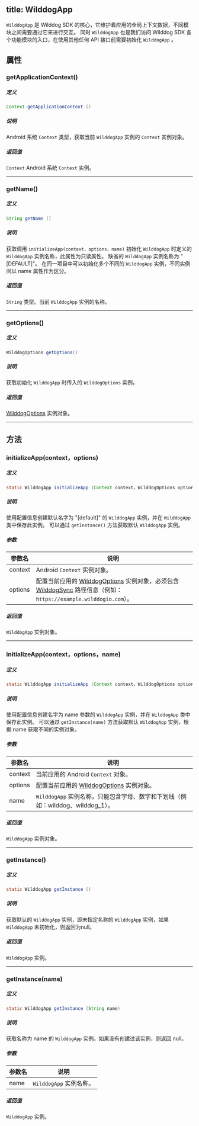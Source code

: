 title:  WilddogApp
---
`WilddogApp` 是 Wilddog SDK 的核心，它维护着应用的全局上下文数据，不同模块之间需要通过它来进行交互。
同时 `WilddogApp` 也是我们访问 Wilddog SDK 各个功能模块的入口，在使用其他任何 API 接口前需要初始化 `WilddogApp` 。

## 属性

### getApplicationContext()
##### 定义

```java
Context getApplicationContext ()
```

##### 说明

Android 系统 `Context` 类型，获取当前 `WilddogApp` 实例的 `Context` 实例对象。

##### 返回值

 `Context` Android 系统 `Context` 实例。
</br>

--- 


### getName()
##### 定义

```java
String getName ()
```

##### 说明

获取调用 `initializeApp(context，options，name)` 初始化 `WilddogApp` 时定义的 `WilddogApp` 实例名称，此属性为只读属性。
缺省的 `WilddogApp` 实例名称为 "[DEFAULT]"。
在同一项目中可以初始化多个不同的 `WilddogApp` 实例，不同实例间以 name 属性作为区分。


##### 返回值

`String` 类型。当前 `WilddogApp` 实例的名称。
</br>

--- 
### getOptions()

##### 定义

```java
WilddogOptions getOptions()
```

##### 说明

获取初始化 `WilddogApp` 时传入的 `WilddogOptions` 实例。

##### 返回值
[WilddogOptions](/api/sync/android/WilddogOptions.html) 实例对象。
</br>

--- 

## 方法

### initializeApp(context，options)
##### 定义

```java
static WilddogApp initializeApp (Context context，WilddogOptions options)
```

##### 说明

使用配置信息创建默认名字为 "[default]" 的 `WilddogApp` 实例，并在 `WilddogApp` 类中保存此实例。
可以通过 `getInstance()` 方法获取默认 `WilddogApp` 实例。


##### 参数

参数名 | 说明
--- | ---
context | Android `Context` 实例对象。
options | 配置当前应用的 [WilddogOptions](/api/sync/android/WilddogOptions.html) 实例对象，必须包含 [WilddogSync](/api/sync/android/WilddogSync.html) 路径信息（例如：`https://example.wilddogio.com`）。

##### 返回值
`WilddogApp` 实例对象。
</br>

--- 
### initializeApp(context，options，name)
##### 定义

```java
static WilddogApp initializeApp (Context context，WilddogOptions options，String name)
```

##### 说明

使用配置信息创建名字为 name 参数的 `WilddogApp` 实例，并在 `WilddogApp` 类中保存此实例。
可以通过 `getInstance(name)` 方法获取默认 `WilddogApp` 实例，根据 name 获取不同的实例对象。

##### 参数

参数名 | 说明
--- | ---
context | 当前应用的 Android `Context` 对象。
options | 配置当前应用的 [WilddogOptions](/api/sync/android/WilddogOptions.html) 实例对象。
name | `WilddogApp` 实例名称，只能包含字母、数字和下划线（例如：wilddog、wilddog_1）。

##### 返回值
`WilddogApp` 实例对象。
</br>

--- 

### getInstance()
##### 定义

```java
static WilddogApp getInstance ()
```

##### 说明

获取默认的 `WilddogApp` 实例，即未指定名称的 `WilddogApp` 实例，如果 `WilddogApp` 未初始化，则返回为null。

##### 返回值

`WilddogApp` 实例。
</br>

--- 

### getInstance(name)
##### 定义

```java
static WilddogApp getInstance (String name)
```

##### 说明

获取名称为 name 的 `WilddogApp` 实例。如果没有创建过该实例，则返回 null。

##### 参数


参数名 | 说明
--- | ---
name | `WilddogApp` 实例名称。

##### 返回值

`WilddogApp` 实例。
</br>




    


